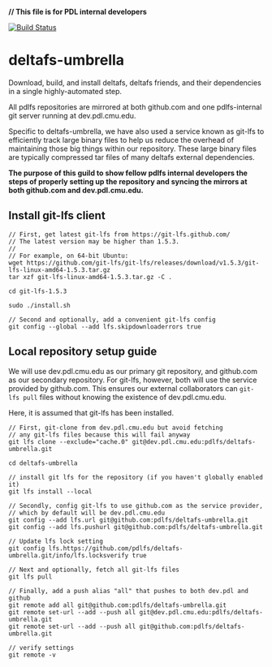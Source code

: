 **// This file is for PDL internal developers**

[![Build Status](https://travis-ci.org/pdlfs/deltafs-umbrella.svg?branch=master)](https://travis-ci.org/pdlfs/deltafs-umbrella)

# deltafs-umbrella

Download, build, and install deltafs, deltafs friends, and their dependencies in a single highly-automated step.

All pdlfs repositories are mirrored at both github.com and one pdlfs-internal git server running at dev.pdl.cmu.edu.

Specific to deltafs-umbrella, we have also used a service known as git-lfs to efficiently track large binary files
to help us reduce the overhead of maintaining those big things within our repository.
These large binary files are typically compressed tar files of many deltafs external dependencies.

**The purpose of this guild to show fellow pdlfs internal developers the steps of
properly setting up the repository and syncing the mirrors at both github.com and dev.pdl.cmu.edu.**

## Install git-lfs client

```
// First, get latest git-lfs from https://git-lfs.github.com/
// The latest version may be higher than 1.5.3.
//
// For example, on 64-bit Ubuntu:
wget https://github.com/git-lfs/git-lfs/releases/download/v1.5.3/git-lfs-linux-amd64-1.5.3.tar.gz
tar xzf git-lfs-linux-amd64-1.5.3.tar.gz -C .

cd git-lfs-1.5.3

sudo ./install.sh

// Second and optionally, add a convenient git-lfs config
git config --global --add lfs.skipdownloaderrors true
```

## Local repository setup guide

We will use dev.pdl.cmu.edu as our primary git repository, and github.com as our secondary repository.
For git-lfs, however, both will use the service provided by github.com.
This ensures our external collaborators can `git-lfs pull` files without knowing the existence of dev.pdl.cmu.edu. 

Here, it is assumed that git-lfs has been installed.

```
// First, git-clone from dev.pdl.cmu.edu but avoid fetching
// any git-lfs files because this will fail anyway
git lfs clone --exclude="cache.0" git@dev.pdl.cmu.edu:pdlfs/deltafs-umbrella.git

cd deltafs-umbrella

// install git lfs for the repository (if you haven't globally enabled it)
git lfs install --local

// Secondly, config git-lfs to use github.com as the service provider,
// which by default will be dev.pdl.cmu.edu
git config --add lfs.url git@github.com:pdlfs/deltafs-umbrella.git
git config --add lfs.pushurl git@github.com:pdlfs/deltafs-umbrella.git

// Update lfs lock setting
git config lfs.https://github.com/pdlfs/deltafs-umbrella.git/info/lfs.locksverify true

// Next and optionally, fetch all git-lfs files
git lfs pull

// Finally, add a push alias "all" that pushes to both dev.pdl and github
git remote add all git@github.com:pdlfs/deltafs-umbrella.git
git remote set-url --add --push all git@dev.pdl.cmu.edu:pdlfs/deltafs-umbrella.git
git remote set-url --add --push all git@github.com:pdlfs/deltafs-umbrella.git

// verify settings
git remote -v

```
